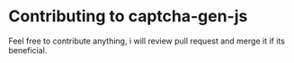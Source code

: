 # Contributing to captcha-gen-js

Feel free to contribute anything, i will review pull request and merge it if its beneficial.
